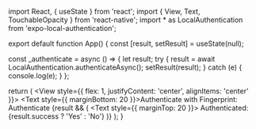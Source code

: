 import React, { useState } from 'react';
import { View, Text, TouchableOpacity } from 'react-native';
import * as LocalAuthentication from 'expo-local-authentication';

export default function App() {
 const [result, setResult] = useState(null);

 const _authenticate = async () => {
    let result;
    try {
      result = await LocalAuthentication.authenticateAsync();
      setResult(result);
    } catch (e) {
      console.log(e);
    }
 };

 return (
    <View style={{ flex: 1, justifyContent: 'center', alignItems: 'center' }}>
      <Text style={{ marginBottom: 20 }}>Authenticate with Fingerprint:</Text>
      <TouchableOpacity onPress={_authenticate}>
        <Text>Authenticate</Text>
      </TouchableOpacity>
      {result && (
        <Text style={{ marginTop: 20 }}>
          Authenticated: {result.success ? 'Yes' : 'No'}
        </Text>
      )}
    </View>
 );
}
